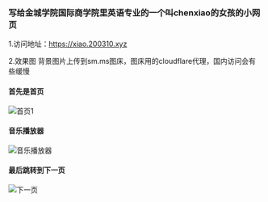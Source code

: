 ### 写给金城学院国际商学院里英语专业的一个叫chenxiao的女孩的小网页

1.访问地址：https://xiao.200310.xyz

2.效果图 背景图片上传到sm.ms图床，图床用的cloudflare代理，国内访问会有些缓慢


#### 首先是首页

![首页1](https://s2.loli.net/2024/07/15/lUaweTmJ3qIABtY.jpg)


#### 音乐播放器
![音乐播放器](https://s2.loli.net/2024/07/15/lUaweTmJ3qIABtY.jpg)


#### 最后跳转到下一页
![下一页](https://s2.loli.net/2024/07/15/hNQKgCYBRqTeyZE.jpg)
